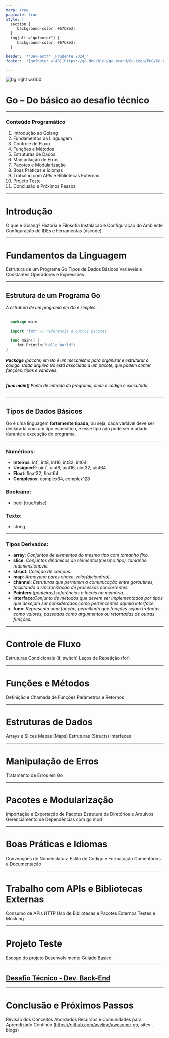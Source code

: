 ```yaml
---
marp: true
paginate: true
style: |
  section {
     background-color: #67b8e3;
  }
  img[alt~="gofooter"] {
     background-color: #67b8e3;
  }

header: '**DevFest** _Prudente 2024_'
footer: '![gofooter w:40](https://go.dev/blog/go-brand/Go-Logo/PNG/Go-Logo_White.png)'

---
```


<!-- _paginate: skip -->
![bg right w:600](https://raw.githubusercontent.com/egonelbre/gophers/63b1f5a9f334f9e23735c6e09ac003479ffe5df5/vector/adventure/hiking.svg)

# Go – Do básico ao desafio técnico

---
   
   ### Conteúdo Programático 

   1) Introdução ao Golang
   2) Fundamentos da Linguagem
   3) Controle de Fluxo
   4) Funções e Métodos
   5) Estruturas de Dados
   6) Manipulação de Erros
   7) Pacotes e Modularização
   8) Boas Práticas e Idiomas
   9) Trabalho com APIs e Bibliotecas Externas
   10) Projeto Teste
   11) Conclusão e Próximos Passos
   
---
<!-- header: '**DevFest** _Prudente 2024_ <br> **Introdução** '-->

# Introdução


O que é Golang?
História e Filosofia
Instalação e Configuração do Ambiente
Configuração de IDEs e Ferramentas (vscode)

---
<!-- header: '**DevFest** _Prudente 2024_ <br> **Fundamentos da Linguagem** '-->

# Fundamentos da Linguagem 


Estrutura de um Programa Go
Tipos de Dados Básicos
Variáveis e Constantes
Operadores e Expressões

---
<style scoped>
h6 {
   font-size: 0.95em;
   color: black;
   font-weight: normal;
}
</style>
## Estrutura de um Programa Go
 ###### A estrutura de um programa em Go é simples:
 ```go
   package main
   
   import "fmt" // referencia a outros pacotes

   func main() {
      fmt.Println("Hello World")
}
 ```
   ###### **Package** (pacote) em Go é um mecanismo para organizar e estruturar o código. Cada arquivo Go está associado a um pacote, que podem conter funções, tipos e variáveis.
   ###### **func main()** Ponto de entrada do programa, onde o código é executado.
---
## Tipos de Dados Básicos
Go é uma linguagem **fortemente tipada**, ou seja, cada variável deve ser declarada com um tipo específico, e esse tipo não pode ser mudado durante a execução do programa.

---
### Numéricos:
   -  **Inteiros**: int¹, int8, int16, int32, int64
   -  **Unsigned²**: uint¹, uint8, uint16, uint32, uint64
   -  **Float**: float32, float64
   -  **Complexos**: complex64, complex128
### Booleano: 
   -  bool (true/false)
### Texto:
   -  string

<!-- _footer: ![gofooter w:40](https://go.dev/blog/go-brand/Go-Logo/PNG/Go-Logo_White.png) _1- O tipo **int** e **uint** sem definição de tamanho assume a quantidade de bits da arquitetura do sistema (32 ou 64) </br> &nbsp;&nbsp;&nbsp;&nbsp;&nbsp;&nbsp;&nbsp;&nbsp;&nbsp; 2- Sem sinal, isso indica que o tipo de dado representa apenas números não negativos._ -->
---
### Tipos Derivados:
   - **array**: _Conjuntos de elementos do mesmo tipo com tamanho fixo._
   - **slice**: _Conjuntos dinâmicos de elementos(mesmo tipo), tamanho redimensionavel._
   - **struct**: _Coleção de campos._
   - **map**: _Armazena pares chave-valor(dicionário)._
   - **channel**: _Estruturas que permitem a comunicação entre goroutines, facilitando a sincronização de processos concorrentes._
   - **Pointers**:_(ponteiros) referências a locais na memória._
   - **interface**:_Conjunto de métodos que devem ser implementados por tipos que desejam ser considerados como pertencentes àquela interface._
   - **func**: _Representa uma função, permitindo que funções sejam tratadas como valores, passadas como argumentos ou retornadas de outras funções._
---
<!-- header: '**DevFest** _Prudente 2024_ <br> **Controle de Fluxo** '-->

# Controle de Fluxo 

Estruturas Condicionais (if, switch)
Laços de Repetição (for)

---
<!-- header: '**DevFest** _Prudente 2024_ <br> **Funções e Métodos** '-->

# Funções e Métodos 

   Definição e Chamada de Funções
   Parâmetros e Retornos

---
<!-- header: '**DevFest** _Prudente 2024_ <br> **Estruturas de Dados** '-->

# Estruturas de Dados 

   Arrays e Slices
   Mapas (Maps)
   Estruturas (Structs)
   Interfaces

---
<!-- header: '**DevFest** _Prudente 2024_ <br> **Manipulação de Erros** '-->

# Manipulação de Erros

   Tratamento de Erros em Go

---
<!-- header: '**DevFest** _Prudente 2024_ <br> **Pacotes e Modularização** '-->

# Pacotes e Modularização 

   Importação e Exportação de Pacotes
   Estrutura de Diretórios e Arquivos
   Gerenciamento de Dependências com go mod

---
<!-- header: '**DevFest** _Prudente 2024_ <br> **Boas Práticas e Idiomas** '-->

# Boas Práticas e Idiomas 

   Convenções de Nomenclatura
   Estilo de Código e Formatação
   Comentários e Documentação

---
<!-- header: '**DevFest** _Prudente 2024_ <br> **Trabalho com APIs e Bibliotecas Externas** '-->

# Trabalho com APIs e Bibliotecas Externas 

   Consumo de APIs HTTP
   Uso de Bibliotecas e Pacotes Externos
   Testes e Mocking

--- 
<!-- header: '**DevFest** _Prudente 2024_ <br> **Projeto Teste** '-->

# Projeto Teste 

   Escopo do projeto
   Desenvolvimento Guiado Basico

--- 

## [Desafio Técnico - Dev. Back-End](./Projeto%20Teste/desafio-backend.md)

---

<!-- header: '**DevFest** _Prudente 2024_ <br> **Conclusão e Próximos Passos** '-->

# Conclusão e Próximos Passos

   Revisão dos Conceitos Abordados
   Recursos e Comunidades para Aprendizado Contínuo (https://github.com/avelino/awesome-go, sites , blogs)